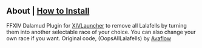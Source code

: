 ## About | [How to Install](https://github.com/Fr4nsson/MyDalamudPlugins/blob/main/README.md)
FFXIV Dalamud Plugin for [XIVLauncher](https://goatcorp.github.io/) to remove all Lalafells by turning them into another selectable race of your choice. You can also change your own race if you want.
Original code, (OopsAllLalafells) by [Avaflow](https://ava.dev/ava/OopsAllLalafells)